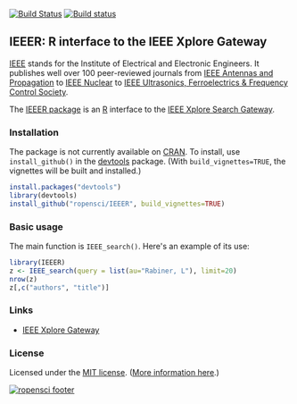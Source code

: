 [![Build Status](https://travis-ci.org/ropensci/IEEER.png?branch=master)](https://travis-ci.org/ropensci/IEEER)
[![Build status](https://ci.appveyor.com/api/projects/status/kkqyqak224a98jlh)](https://ci.appveyor.com/project/karthik/IEEER)

## IEEER: R interface to the IEEE Xplore Gateway

[IEEE](http://www.ieee.org/index.html) stands for the Institute of
Electrical and Electronic Engineers. It publishes well over 100
peer-reviewed journals from
[IEEE Antennas and Propagation](http://ieeexplore.ieee.org/xpl/RecentIssue.jsp?punumber=8)
to
[IEEE Nuclear](http://ieeexplore.ieee.org/xpl/RecentIssue.jsp?punumber=23)
to
[IEEE Ultrasonics, Ferroelectrics & Frequency Control Society](http://www.ieee-uffc.org/).

The [IEEER package](https://github.com/ropensci/IEEER) is an
[R](http://www.r-project.org) interface to the
[IEEE Xplore Search Gateway](http://ieeexplore.ieee.org/gateway/).

### Installation

The package is not currently available on
[CRAN](http://cran.r-project.org). To install, use
`install_github()` in the
[devtools](https://github.com/hadley/devtools) package. (With
`build_vignettes=TRUE`, the vignettes will be built and installed.)

```r
install.packages("devtools")
library(devtools)
install_github("ropensci/IEEER", build_vignettes=TRUE)
```

### Basic usage

The main function is `IEEE_search()`. Here's an example of its use:

```r
library(IEEER)
z <- IEEE_search(query = list(au="Rabiner, L"), limit=20)
nrow(z)
z[,c("authors", "title")]
```

### Links

* [IEEE Xplore Gateway](http://ieeexplore.ieee.org/gateway/)

### License

Licensed under the [MIT license](http://cran.r-project.org/web/licenses/MIT). ([More information here](http://en.wikipedia.org/wiki/MIT_License).)

[![ropensci footer](http://ropensci.org/public_images/github_footer.png)](http://ropensci.org)
